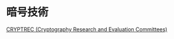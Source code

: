 # 暗号技術

[CRYPTREC (Cryptography Research and Evaluation Committees)](https://www.cryptrec.go.jp/about.html)
